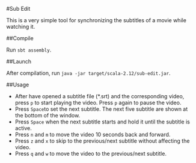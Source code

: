 #Sub Edit

This is a very simple tool for synchronizing the subtitles
of a movie while watching it.

##Compile

Run `sbt assembly`.

##Launch

After compilation, 
run `java -jar target/scala-2.12/sub-edit.jar`.

##Usage

* After have opened a subtitle file (*.srt) and
the corresponding video, press `p` to start
playing the video.
Press `p` again to pause the video.
* Press `Space`to set the next subtitle.
The next five subtitle are shown at the bottom of the window.
* Press `Space` when the next subtitle starts and hold it
until the subtitle is active.
* Press `n` and `m` to move the video 10 seconds back and forward.
* Press `z` and `x` to skip to the previous/next subtitle without affecting the video.
* Press `q` and `w` to move the video to the previous/next subtitle.



